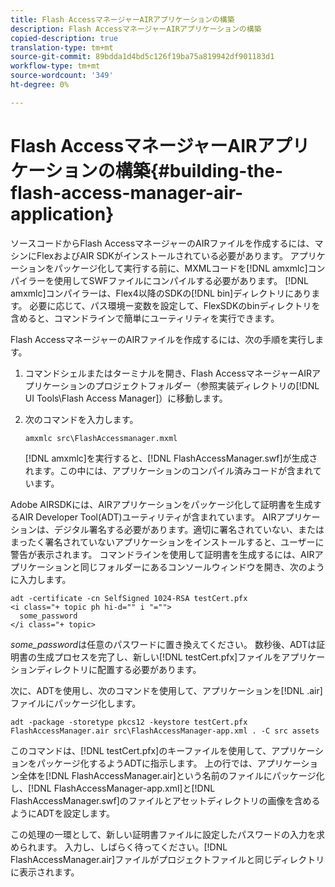 ```yaml
---
title: Flash AccessマネージャーAIRアプリケーションの構築
description: Flash AccessマネージャーAIRアプリケーションの構築
copied-description: true
translation-type: tm+mt
source-git-commit: 89bdda1d4bd5c126f19ba75a819942df901183d1
workflow-type: tm+mt
source-wordcount: '349'
ht-degree: 0%

---
```



# Flash AccessマネージャーAIRアプリケーションの構築{#building-the-flash-access-manager-air-application}

ソースコードからFlash AccessマネージャーのAIRファイルを作成するには、マシンにFlexおよびAIR SDKがインストールされている必要があります。 アプリケーションをパッケージ化して実行する前に、MXMLコードを[!DNL amxmlc]コンパイラーを使用してSWFファイルにコンパイルする必要があります。 [!DNL amxmlc]コンパイラーは、Flex4以降のSDKの[!DNL bin]ディレクトリにあります。 必要に応じて、パス環境ー変数を設定して、FlexSDKのbinディレクトリを含めると、コマンドラインで簡単にユーティリティを実行できます。

Flash AccessマネージャーのAIRファイルを作成するには、次の手順を実行します。

1. コマンドシェルまたはターミナルを開き、Flash AccessマネージャーAIRアプリケーションのプロジェクトフォルダー（参照実装ディレクトリの[!DNL UI Tools\Flash Access Manager]）に移動します。
1. 次のコマンドを入力します。

   ```
   amxmlc src\FlashAccessmanager.mxml
   ```

   [!DNL amxmlc]を実行すると、[!DNL FlashAccessManager.swf]が生成されます。この中には、アプリケーションのコンパイル済みコードが含まれています。

Adobe AIRSDKには、AIRアプリケーションをパッケージ化して証明書を生成するAIR Developer Tool(ADT)ユーティリティが含まれています。 AIRアプリケーションは、デジタル署名する必要があります。適切に署名されていない、またはまったく署名されていないアプリケーションをインストールすると、ユーザーに警告が表示されます。 コマンドラインを使用して証明書を生成するには、AIRアプリケーションと同じフォルダーにあるコンソールウィンドウを開き、次のように入力します。

```
adt -certificate -cn SelfSigned 1024-RSA testCert.pfx  
<i class="+ topic ph hi-d="" i "="">
  some_password 
</i class="+ topic>
```

*some_password*&#x200B;は任意のパスワードに置き換えてください。 数秒後、ADTは証明書の生成プロセスを完了し、新しい[!DNL testCert.pfx]ファイルをアプリケーションディレクトリに配置する必要があります。

次に、ADTを使用し、次のコマンドを使用して、アプリケーションを[!DNL .air]ファイルにパッケージ化します。

```
adt -package -storetype pkcs12 -keystore testCert.pfx FlashAccessManager.air src\FlashAccessManager-app.xml . -C src assets
```

このコマンドは、[!DNL testCert.pfx]のキーファイルを使用して、アプリケーションをパッケージ化するようADTに指示します。 上の行では、アプリケーション全体を[!DNL FlashAccessManager.air]という名前のファイルにパッケージ化し、[!DNL FlashAccessManager-app.xml]と[!DNL FlashAccessManager.swf]のファイルとアセットディレクトリの画像を含めるようにADTを設定します。

この処理の一環として、新しい証明書ファイルに設定したパスワードの入力を求められます。 入力し、しばらく待ってください。[!DNL FlashAccessManager.air]ファイルがプロジェクトファイルと同じディレクトリに表示されます。
